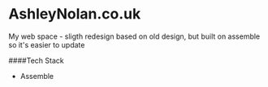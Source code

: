 AshleyNolan.co.uk
=================

My web space - sligth redesign based on old design, but built on assemble so it's easier to update

####Tech Stack
- Assemble


